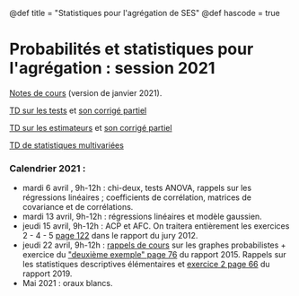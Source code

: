 @def title = "Statistiques pour l'agrégation de SES"
@def hascode = true


# Probabilités et statistiques pour l'agrégation : session 2021

[Notes de cours](/teaching/statagreg2021.pdf) (version de janvier 2021).

[TD sur les tests](/teaching/TD_Tests.pdf) et [son corrigé partiel](/teaching/Corr_tests.pdf)

[TD sur les estimateurs](/teaching/TD_Estimateurs.pdf) et [son corrigé partiel](/teaching/Corr_estimateurs.pdf)

[TD de statistiques multivariées](/teaching/TD_stats_mult.pdf)



### Calendrier 2021 : 
- mardi 6 avril , 9h-12h : chi-deux, tests ANOVA, rappels sur les régressions linéaires ; coefficients de corrélation, matrices de covariance et de corrélations. 
- mardi 13 avril, 9h-12h : régressions linéaires et modèle gaussien. 
- jeudi 15 avril, 9h-12h : ACP et AFC. On traitera entièrement les exercices 2 - 4 - 5 [page 122](http://ses.ens-lyon.fr/ses/fichiers/rapport-jury-agreg-externe-2012_1345537924346.pdf) dans le rapport du jury 2012.  
- jeudi 22 avril, 9h-12h : [rappels de cours](/teaching/Graphes_probabilistes.pdf) sur les graphes probabilistes + exercice du ["deuxième exemple" page 76](http://ses.ens-lyon.fr/ses/fichiers/rapport-jury-agreg-externe-2015_1443080453256.pdf) du rapport 2015. Rappels sur les statistiques descriptives élémentaires et [exercice 2 page 66](http://ses.ens-lyon.fr/fichiers/concours/rapport-jury-agreg-externe-2019.pdf) du rapport 2019.   
- Mai 2021 : oraux blancs.

